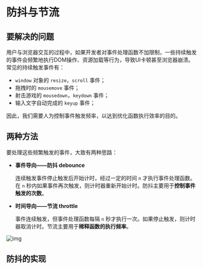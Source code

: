 # 防抖与节流
## 要解决的问题

用户与浏览器交互的过程中，如果开发者对事件处理函数不加限制，一些持续触发的事件会频繁地执行DOM操作、资源加载等行为，导致UI卡顿甚至浏览器崩溃。
常见的持续触发事件有：

* `window` 对象的 `resize`，`scroll` 事件；
* 拖拽时的 `mousemove` 事件；
* 射击游戏的 `mousedown`，`keydown` 事件；
* 输入文字自动完成的 `keyup` 事件；

因此，我们需要人为控制事件触发频率，以达到优化函数执行效率的目的。

## 两种方法

要处理这些频繁触发的事件，大致有两种思路：

- **事件导向——防抖 debounce**

  连续触发事件停止触发后开始计时，经过一定的时间 `n` 才执行事件处理函数。在 `n` 秒内如果事件再次触发，则计时器重新开始计时。防抖主要用于**控制事件触发的次数**。

- **时间导向——节流  throttle**

  事件连续触发，但事件处理函数每隔 `n` 秒才执行一次。如果停止触发，则计时器取消计时。节流主要用于**稀释函数的执行频率**。

 ![img](https://pics6.baidu.com/feed/a9d3fd1f4134970af01dc9b32be89ac1a6865de8.png?token=e7174508efb2124072944d52bc2dcdbc) 

## 防抖的实现



